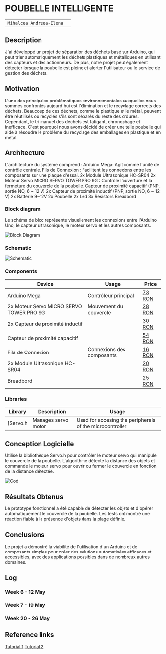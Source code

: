 # POUBELLE INTELLIGENTE


| | |
|-|-|
|`Mihalcea Andreea-Elena` | 


## Description
J'ai développé un projet de séparation des déchets basé sur Arduino, qui peut trier automatiquement les déchets plastiques et métalliques en utilisant des capteurs et des actionneurs. De plus, notre projet peut également détecter lorsque la poubelle est pleine et alerter l'utilisateur ou le service de gestion des déchets.

## Motivation
 L'une des principales problématiques environnementales auxquelles nous sommes confrontés aujourd'hui est l'élimination et le recyclage corrects des déchets. Beaucoup de ces déchets, comme le plastique et le métal, peuvent être réutilisés ou recyclés s'ils sont séparés du reste des ordures. Cependant, le tri manuel des déchets est fatigant, chronophage et inefficace. C'est pourquoi nous avons décidé de créer une telle poubelle qui aide à résoudre le problème du recyclage des emballages en plastique et en métal.

## Architecture
L'architecture du système comprend :
Arduino Mega: Agit comme l'unité de contrôle centrale.
Fils de Connexion : Facilitent les connexions entre les composants sur une plaque d'essai.
2x Module Ultrasonique HC-SR04
2x Moteur Servo MICRO SERVO TOWER PRO 9G : Contrôle l'ouverture et la fermeture du couvercle de la poubelle.
Capteur de proximité capacitif (PNP, sortie NO, 6 ~ 12 V)
2x Capteur de proximité inductif (PNP, sortie NO, 6 ~ 12 V)
2x Batterie 9~12V
2x Poubelle
2x Led
3x Resistors
Breadbord

### Block diagram
Le schéma de bloc représente visuellement les connexions entre l'Arduino Uno, le capteur ultrasonique, le moteur servo et les autres composants.
<!-- Make sure the path to the picture is correct -->
![Block Diagram](block_diagram.jpg)

### Schematic

![Schematic](schema.png)

### Components


<!-- This is just an example, fill in with your actual components -->


| Device | Usage | Price |
|--------|--------|-------|
| Arduino Mega | Contrôleur principal | [73 RON](https://www.optimusdigital.ro/ro/compatibile-cu-arduino-mega/471-placa-de-dezvoltare-compatibila-cu-arduino-mega-2560-atmega2560-ch340.html?search_query=%09Placa+de+dezvoltare+compatibila+cu+Arduino+MEGA+2560+%28ATmega2560+++CH340%29&results=5) |
| 2x Moteur Servo MICRO SERVO TOWER PRO 9G | Mouvement du couvercle | [28 RON](https://www.optimusdigital.ro/ro/motoare-servomotoare/26-micro-servomotor-sg90.html?search_query=Micro+Servomotor+SG90+90%C2%B0&results=9) |
|2x Capteur de proximité inductif |  | [30 RON](https://cleste.ro/pro-signal-psg-jmp150mm-jumper-cable-male-to-male-connectors-150mm-length-pack-of-10-arduino-beaglebone-pachet.html) |
|Capteur de proximité capacitif|  | [54 RON](https://www.fruugo.ro/ljc18a3-h-zby-1-10mm-capacitance-proximity-sensor-switch-no-dc-6-36v-300ma/p-160356332-340280224?language=en&ac=KelkooCSS&asc=pmax&gad_source=1&gclid=Cj0KCQjw6auyBhDzARIsALIo6v_tLAd3UDKk4OnZNB3JifeboIvujaI3njk0DPMUdVTTvihMQpzxyQIaAjtzEALw_wcB)  |
|Fils de Connexion | Connexions des composants | [16 RON](https://www.optimusdigital.ro/ro/senzori-senzori-de-distanta/3753-senzor-de-metal-normal-deschis-lj12a34zbx.html?search_query=Senzor+Inductiv+de+Proximitate+LJ12A34Z%2FBX&results=1) |
|2x Module Ultrasonique HC-SR04|  | [20 RON](https://ardushop.ro/ro/electronica/47-modul-senzor-ultrasonic-detector-distanta.html?search_query=Ultrasonic&results=5) |
| Breadbord|  | [25 RON](https://ardushop.ro/ro/electronica/163-kit-breadboard830-65xfire-jumper-sursa-alimentare-335v.html) |

### Libraries

<!-- This is just an example, fill in the table with your actual components -->

| Library | Description | Usage |
|---------|-------------|-------|
| [Servo.h | Manages servo motor | Used for accesing the peripherals of the microcontroller  |

## Conception Logicielle
Utilise la bibliothèque Servo.h pour contrôler le moteur servo qui manipule le couvercle de la poubelle. L'algorithme détecte la distance des objets et commande le moteur servo pour ouvrir ou fermer le couvercle en fonction de la distance détectée.

![Cod](cod.png)

## Résultats Obtenus
Le prototype fonctionnel a été capable de détecter les objets et d'opérer automatiquement le couvercle de la poubelle. Les tests ont montré une réaction fiable à la présence d'objets dans la plage définie.

## Conclusions
Le projet a démontré la viabilité de l'utilisation d'un Arduino et de composants simples pour créer des solutions automatisées efficaces et accessibles, avec des applications possibles dans de nombreux autres domaines.

## Log

<!-- write every week your progress here -->

### Week 6 - 12 May

### Week 7 - 19 May

### Week 20 - 26 May


## Reference links

<!-- Fill in with appropriate links and link titles -->

[Tutorial 1](https://www.youtube.com/watch?v=aqAUIhVwF6o)
[Tutorial 2](https://www.youtube.com/watch?v=9yrP1CZN3Ds)


